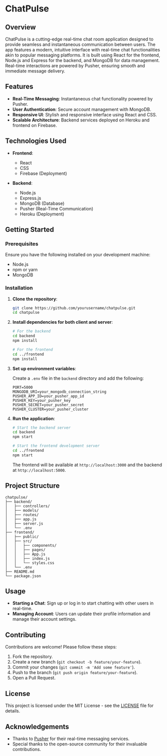 # ChatPulse

## Overview

ChatPulse is a cutting-edge real-time chat room application designed to provide seamless and instantaneous communication between users. The app features a modern, intuitive interface with real-time chat functionalities akin to popular messaging platforms. It is built using React for the frontend, Node.js and Express for the backend, and MongoDB for data management. Real-time interactions are powered by Pusher, ensuring smooth and immediate message delivery.

## Features

- **Real-Time Messaging**: Instantaneous chat functionality powered by Pusher.
- **User Authentication**: Secure account management with MongoDB.
- **Responsive UI**: Stylish and responsive interface using React and CSS.
- **Scalable Architecture**: Backend services deployed on Heroku and frontend on Firebase.

## Technologies Used

- **Frontend**:
  - React
  - CSS
  - Firebase (Deployment)

- **Backend**:
  - Node.js
  - Express.js
  - MongoDB (Database)
  - Pusher (Real-Time Communication)
  - Heroku (Deployment)

## Getting Started

### Prerequisites

Ensure you have the following installed on your development machine:

- Node.js
- npm or yarn
- MongoDB

### Installation

1. **Clone the repository**:

   ```bash
   git clone https://github.com/yourusername/chatpulse.git
   cd chatpulse
   ```

2. **Install dependencies for both client and server**:

   ```bash
   # For the backend
   cd backend
   npm install

   # For the frontend
   cd ../frontend
   npm install
   ```

3. **Set up environment variables**:

   Create a `.env` file in the `backend` directory and add the following:

   ```env
   PORT=5000
   MONGODB_URI=your_mongodb_connection_string
   PUSHER_APP_ID=your_pusher_app_id
   PUSHER_KEY=your_pusher_key
   PUSHER_SECRET=your_pusher_secret
   PUSHER_CLUSTER=your_pusher_cluster
   ```

4. **Run the application**:

   ```bash
   # Start the backend server
   cd backend
   npm start

   # Start the frontend development server
   cd ../frontend
   npm start
   ```

   The frontend will be available at `http://localhost:3000` and the backend at `http://localhost:5000`.

## Project Structure

```plaintext
chatpulse/
├── backend/
│   ├── controllers/
│   ├── models/
│   ├── routes/
│   ├── app.js
│   ├── server.js
│   └── .env
├── frontend/
│   ├── public/
│   ├── src/
│   │   ├── components/
│   │   ├── pages/
│   │   ├── App.js
│   │   ├── index.js
│   │   └── styles.css
│   └── .env
├── README.md
└── package.json
```

## Usage

- **Starting a Chat**: Sign up or log in to start chatting with other users in real-time.
- **Managing Account**: Users can update their profile information and manage their account settings.

## Contributing

Contributions are welcome! Please follow these steps:

1. Fork the repository.
2. Create a new branch (`git checkout -b feature/your-feature`).
3. Commit your changes (`git commit -m 'Add some feature'`).
4. Push to the branch (`git push origin feature/your-feature`).
5. Open a Pull Request.

## License

This project is licensed under the MIT License - see the [LICENSE](LICENSE) file for details.

## Acknowledgements

- Thanks to [Pusher](https://pusher.com/) for their real-time messaging services.
- Special thanks to the open-source community for their invaluable contributions.
